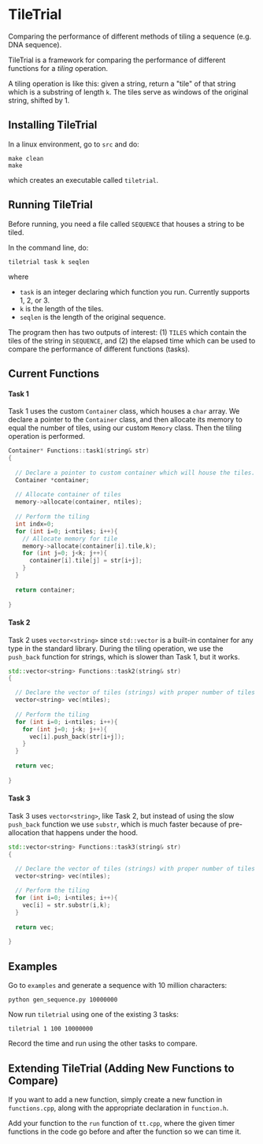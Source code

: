 # TileTrial

Comparing the performance of different methods of tiling a sequence (e.g. DNA sequence).

TileTrial is a framework for comparing the performance of different functions for a *tiling* operation.

A tiling operation is like this: given a string, return a "tile" of that string which is a substring of length `k`. The tiles serve as windows of the original string, shifted by 1.

## Installing TileTrial

In a linux environment, go to `src` and do:

    make clean
    make
    
which creates an executable called `tiletrial`.

## Running TileTrial

Before running, you need a file called `SEQUENCE` that houses a string to be tiled.

In the command line, do:

    tiletrial task k seqlen
   
where
- `task` is an integer declaring which function you run. Currently supports 1, 2, or 3.
- `k` is the length of the tiles.
- `seqlen` is the length of the original sequence.

The program then has two outputs of interest: (1) `TILES` which contain the tiles of the string in `SEQUENCE`, and (2) the elapsed time which can be used to compare the performance of different functions (tasks).

## Current Functions

#### Task 1

Task 1 uses the custom `Container` class, which houses a `char` array. We declare a pointer to the `Container` class, and then allocate its memory to equal the number of tiles, using our custom `Memory` class. Then the tiling operation is performed.
```cpp
Container* Functions::task1(string& str)
{
  
  // Declare a pointer to custom container which will house the tiles.
  Container *container;
    
  // Allocate container of tiles
  memory->allocate(container, ntiles);
  
  // Perform the tiling
  int indx=0;
  for (int i=0; i<ntiles; i++){
    // Allocate memory for tile
    memory->allocate(container[i].tile,k);
    for (int j=0; j<k; j++){
      container[i].tile[j] = str[i+j];
    }
  }
    
  return container;
  
}
```

#### Task 2

Task 2 uses `vector<string>` since `std::vector` is a built-in container for any type in the standard library. During the tiling operation, we use the `push_back` function for strings, which is slower than Task 1, but it works.

```cpp
std::vector<string> Functions::task2(string& str)
{

  // Declare the vector of tiles (strings) with proper number of tiles
  vector<string> vec(ntiles);
  
  // Perform the tiling
  for (int i=0; i<ntiles; i++){
    for (int j=0; j<k; j++){
      vec[i].push_back(str[i+j]);
    }
  }
  
  return vec;
  
}
```

#### Task 3

Task 3 uses `vector<string>`, like Task 2, but instead of using the slow `push_back` function we use `substr`, which is much faster because of pre-allocation that happens under the hood.

```cpp
std::vector<string> Functions::task3(string& str)
{

  // Declare the vector of tiles (strings) with proper number of tiles
  vector<string> vec(ntiles);
  
  // Perform the tiling
  for (int i=0; i<ntiles; i++){
    vec[i] = str.substr(i,k);
  }
  
  return vec;
  
}
```

## Examples

Go to `examples` and generate a sequence with 10 million characters:

    python gen_sequence.py 10000000
    
Now run `tiletrial` using one of the existing 3 tasks:

    tiletrial 1 100 10000000
    
Record the time and run using the other tasks to compare.

## Extending TileTrial (Adding New Functions to Compare)

If you want to add a new function, simply create a new function in `functions.cpp`, along with the appropriate declaration in `function.h`.

Add your function to the `run` function of `tt.cpp`, where the given timer functions in the code go before and after the function so we can time it.
